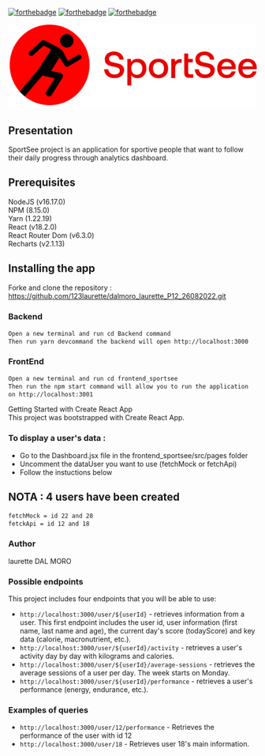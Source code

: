 [![forthebadge](https://forthebadge.com/images/badges/validated-html5.svg)](https://forthebadge.com)
[![forthebadge](https://forthebadge.com/images/badges/uses-css.svg)](https://forthebadge.com)
[![forthebadge](https://forthebadge.com/images/badges/made-with-javascript.svg)](https://forthebadge.com)




![logo sportsee](https://github.com/123laurette/dalmoro_laurette_P12_26082022/blob/master/frontend_sportsee/src/assets/logo.png)




## Presentation
SportSee project is an application for sportive people that want to follow their daily progress through analytics dashboard.

## Prerequisites
NodeJS (v16.17.0)  
NPM (8.15.0)  
Yarn (1.22.19)  
React (v18.2.0)   
React Router Dom (v6.3.0)  
Recharts (v2.1.13)  


## Installing the app
Forke and clone the repository : https://github.com/123laurette/dalmoro_laurette_P12_26082022.git

### Backend 
    Open a new terminal and run cd Backend command  
    Then run yarn devcommand the backend will open http://localhost:3000

### FrontEnd
    Open a new terminal and run cd frontend_sportsee  
    Then run the npm start command will allow you to run the application on http://localhost:3001


Getting Started with Create React App  
This project was bootstrapped with Create React App.

### To display a user's data :
- Go to the Dashboard.jsx file in the frontend_sportsee/src/pages folder  
- Uncomment the dataUser you want to use (fetchMock or fetchApi)  
- Follow the instuctions below

## NOTA : 4 users have been created
    fetchMock = id 22 and 28
    fetckApi = id 12 and 18


### Author
laurette DAL MORO

### Possible endpoints

This project includes four endpoints that you will be able to use:

- `http://localhost:3000/user/${userId}` - retrieves information from a user. This first endpoint includes the user id, user information (first name, last name and age), the current day's score (todayScore) and key data (calorie, macronutrient, etc.).
- `http://localhost:3000/user/${userId}/activity` - retrieves a user's activity day by day with kilograms and calories.
- `http://localhost:3000/user/${userId}/average-sessions` - retrieves the average sessions of a user per day. The week starts on Monday.
- `http://localhost:3000/user/${userId}/performance` - retrieves a user's performance (energy, endurance, etc.).

### Examples of queries

- `http://localhost:3000/user/12/performance` - Retrieves the performance of the user with id 12
- `http://localhost:3000/user/18` - Retrieves user 18's main information.
